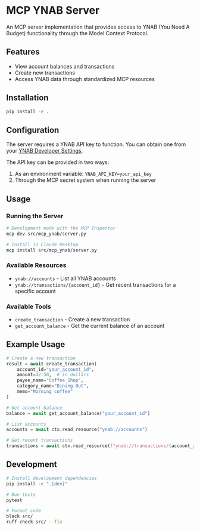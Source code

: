 # MCP YNAB Server

An MCP server implementation that provides access to YNAB (You Need A Budget) functionality through the Model Context Protocol.

## Features

- View account balances and transactions
- Create new transactions
- Access YNAB data through standardized MCP resources

## Installation

```bash
pip install -e .
```

## Configuration

The server requires a YNAB API key to function. You can obtain one from your [YNAB Developer Settings](https://app.ynab.com/settings/developer).

The API key can be provided in two ways:
1. As an environment variable: `YNAB_API_KEY=your_api_key`
2. Through the MCP secret system when running the server

## Usage

### Running the Server

```bash
# Development mode with the MCP Inspector
mcp dev src/mcp_ynab/server.py

# Install in Claude Desktop
mcp install src/mcp_ynab/server.py
```

### Available Resources

- `ynab://accounts` - List all YNAB accounts
- `ynab://transactions/{account_id}` - Get recent transactions for a specific account

### Available Tools

- `create_transaction` - Create a new transaction
- `get_account_balance` - Get the current balance of an account

## Example Usage

```python
# Create a new transaction
result = await create_transaction(
    account_id="your_account_id",
    amount=42.50,  # in dollars
    payee_name="Coffee Shop",
    category_name="Dining Out",
    memo="Morning coffee"
)

# Get account balance
balance = await get_account_balance("your_account_id")

# List accounts
accounts = await ctx.read_resource("ynab://accounts")

# Get recent transactions
transactions = await ctx.read_resource(f"ynab://transactions/{account_id}")
```

## Development

```bash
# Install development dependencies
pip install -e ".[dev]"

# Run tests
pytest

# Format code
black src/
ruff check src/ --fix
```
